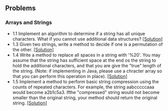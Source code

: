 ## Problems

### Arrays and Strings
- 1.1 Implement an algorithm to determine if a string has all unique characters. What if you cannot use additional data structures? [[Solution]](../code/1.1.java)
- 1.3 Given two strings, write a method to decide if one is a permutation of the other. [[Solution]](../code/1.3.java)
- 1.4 Write a method to replace all spaces in a string with '%20'. You may assume that the string has sufficient space at the end os the string to hold the additional characters, and that you are give the "true" length of the string. (Note: if implementing in Java, please use a chracter array so that you can perform this operation in place). [[Solution]](../code/1.4.java)
- 1.5 Implement a method to perform basic string compression using the counts of repeated characters. For example, the string aabcccccaaa would become a2b1c5a3. Ifthe "compressed" string would not become smaller than the original string, your method should return the original string. [[Solution]](../code/1.5.java)
